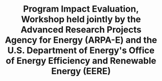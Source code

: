 ---
dateStart: 2011-09-14
dateEnd:
title: "Program Impact Evaluation, Workshop held jointly by the Advanced Research Projects Agency for Energy (ARPA-E) and the U.S. Department of Energy's Office of Energy Efficiency and Renewable Energy (EERE)"
venue:
organizer: Jeff Dowd
credit: "Places & Spaces"
city: "Washington, DC"
state:
country: USA
pdfLink:
venueImages:
 - sm: image01.sm.jpg
   lg: image01.lg.jpg
---